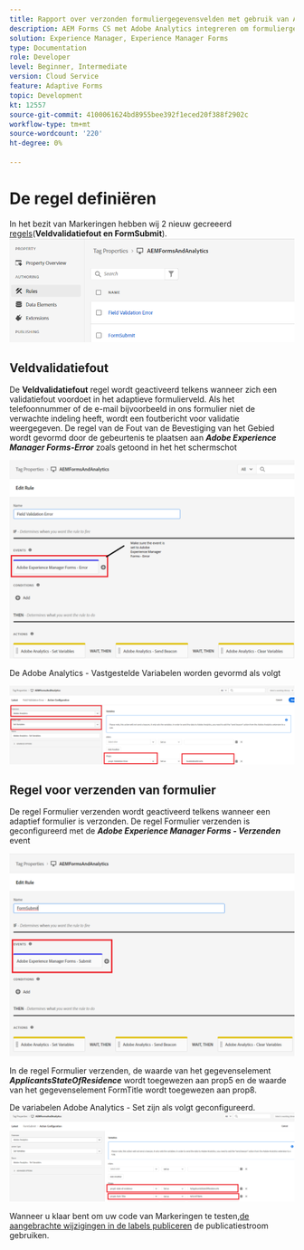 ```yaml
---
title: Rapport over verzonden formuliergegevensvelden met gebruik van Adobe Analytics
description: AEM Forms CS met Adobe Analytics integreren om formuliergegevensvelden te rapporteren
solution: Experience Manager, Experience Manager Forms
type: Documentation
role: Developer
level: Beginner, Intermediate
version: Cloud Service
feature: Adaptive Forms
topic: Development
kt: 12557
source-git-commit: 4100061624bd8955bee392f1eced20f388f2902c
workflow-type: tm+mt
source-wordcount: '220'
ht-degree: 0%

---
```


# De regel definiëren

In het bezit van Markeringen hebben wij 2 nieuw gecreeerd [regels](https://experienceleague.adobe.com/docs/platform-learn/implement-in-websites/configure-tags/add-data-elements-rules.html)(**Veldvalidatiefout en FormSubmit**).
![adaptief](assets/rules.png)


## Veldvalidatiefout

De **Veldvalidatiefout** regel wordt geactiveerd telkens wanneer zich een validatiefout voordoet in het adaptieve formulierveld. Als het telefoonnummer of de e-mail bijvoorbeeld in ons formulier niet de verwachte indeling heeft, wordt een foutbericht voor validatie weergegeven.
De regel van de Fout van de Bevestiging van het Gebied wordt gevormd door de gebeurtenis te plaatsen aan _**Adobe Experience Manager Forms-Error**_ zoals getoond in het het schermschot

![ingezetene van de verzoekende staat](assets/field_validation_error_rule.png)

De Adobe Analytics - Vastgestelde Variabelen worden gevormd als volgt

![handeling instellen](assets/field_validation_action_rule.png)

## Regel voor verzenden van formulier

De regel Formulier verzenden wordt geactiveerd telkens wanneer een adaptief formulier is verzonden.
De regel Formulier verzenden is geconfigureerd met de _**Adobe Experience Manager Forms - Verzenden**_ event

![form-submit-rule](assets/form-submit-rule.png)

In de regel Formulier verzenden, de waarde van het gegevenselement _**ApplicantsStateOfResidence**_ wordt toegewezen aan prop5 en de waarde van het gegevenselement FormTitle wordt toegewezen aan prop8.

De variabelen Adobe Analytics - Set zijn als volgt geconfigureerd.
![form-submit-rule-set-variables](assets/form-submit-set-variable.png)

Wanneer u klaar bent om uw code van Markeringen te testen,[de aangebrachte wijzigingen in de labels publiceren](https://experienceleague.adobe.com/docs/experience-platform/tags/publish/publishing-flow.html) de publicatiestroom gebruiken.
